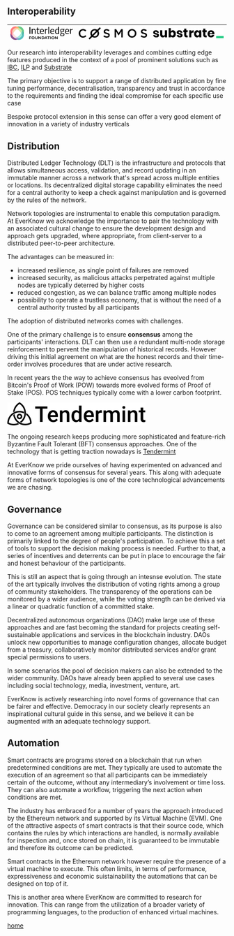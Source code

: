
## Interoperability 

|[![ilp](root/img/ilp.png)](https://interledger.org)|[![ibc](root/img/cosmos.png)](https://cosmos.network)|[![substrate](root/img/substrate.png)](https://substrate.io)
|:-|:-|:-|

Our research into interoperability leverages and combines cutting edge features produced in the context of a pool of prominent solutions such as [IBC](https://ibc.cosmos.network/), [ILP](https://interledger.org) and [Substrate](https://substrate.io)

The primary objective is to support a range of distributed application by fine tuning performance, decentralisation, transparency and trust in accordance to the requirements and finding the ideal compromise for each specific use case

Bespoke protocol extension in this sense can offer a very good element of innovation in a variety of industry verticals

## Distribution

Distributed Ledger Technology (DLT) is the infrastructure and protocols that allows simultaneous access, validation, and record updating in an immutable manner across a network that's spread across multiple entities or locations. Its decentralized digital storage capability eliminates the need for a central authority to keep a check against manipulation and is governed by the rules of the network. 

Network topologies are instrumental to enable this computation paradigm. At EverKnow we acknowledge the importance to pair the technology with an associated cultural change to ensure the development design and approach gets upgraded, where appropriate, from client-server to a distributed peer-to-peer architecture.

The advantages can be measured in:

- increased resilience, as single point of failures are removed
- increased security, as malicious attacks perpetrated against multiple nodes are typically deterred by higher costs
- reduced congestion, as we can balance traffic among multiple nodes
- possibility to operate a trustless economy, that is without the need of a central authority trusted by all participants 

The adoption of distributed networks comes with challenges.

One of the primary challenge is to ensure **consensus** among the participants' interactions. DLT can then use a redundant multi-node storage reinforcement to pervent the manipulation of historical records. However driving this initial agreement on what are the honest records and their time-order involves procedures that are under active research.

In recent years the the way to achieve consensus has eveolved from Bitcoin's Proof of Work (POW) towards more evolved forms of Proof of Stake (POS). POS techniques typically come with a lower carbon footprint.

[![tendermint](root/img/tendermint.png)](https://tendermint.com)

The ongoing research keeps producing more sophisticated and feature-rich Byzantine Fault Tolerant (BFT) consensus approaches.
One of the technology that is getting traction nowadays is [Tendermint](https://tendermint.com)

At EverKnow we pride ourselves of having experimented on advanced and innovative forms of consensus for several years. This along with adequate forms of network topologies is one of the core technological advancements we are chasing.

## Governance

Governance can be considered similar to consensus, as its purpose is also to come to an agreement among multiple participants. The distinction is primarily linked to the degree of people's participation. To achieve this a set of tools to support the decision making process is needed. Further to that, a series of incentives and deterrents can be put in place to encourage the fair and honest behaviour of the participants.

This is still an aspect that is going through an intesnse evolution. The state of the art typically involves the distribution of voting rights among a group of community stakeholders. The transparency of the operations can be monitored by a wider audience, while the voting strength can be derived via a linear or quadratic function of a committed stake.

Decentralized autonomous organizations (DAO) make large use of these approaches and are fast becoming the standard for projects creating self-sustainable applications and services in the blockchain industry. DAOs unlock new opportunities to manage configuration changes, allocate budget from a treasury, collaboratively monitor distributed services and/or grant special permissions to users.

In some scenarios the pool of decision makers can also be extended to the wider community. DAOs have already been applied to several use cases including social technology, media, investment, venture, art.

EverKnow is actively researching into novel forms of governance that can be fairer and effective. Democracy in our society clearly represents an inspirational cultural guide in this sense, and we believe it can be augmented with an adequate technology support.

## Automation

Smart contracts are programs stored on a blockchain that run when predetermined conditions are met. They typically are used to automate the execution of an agreement so that all participants can be immediately certain of the outcome, without any intermediary’s involvement or time loss. They can also automate a workflow, triggering the next action when conditions are met.

The industry has embraced for a number of years the approach introduced by the Ethereum network and supported by its Virtual Machine (EVM). One of the attractive aspects of smart contracts is that their source code, which contains the rules by which interactions are handled, is normally available for inspection and, once stored on chain, it is guaranteed to be immutable and therefore its outcome can be predicted.

Smart contracts in the Ethereum network however require the presence of a virtual machine to execute. This often limits, in terms of performance, expressiveness and economic suistainability the automations that can be designed on top of it.

This is another area where EverKnow are committed to research for innovation. This can range from the utilization of a broader variety of programming languages, to the production of enhanced virtual machines.

[home](home.md)